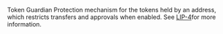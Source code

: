 Token Guardian
Protection mechanism for the tokens held by an address, which restricts transfers and approvals when enabled. See [LIP-4](/docs/LIPs/lip-4.md)for more information.